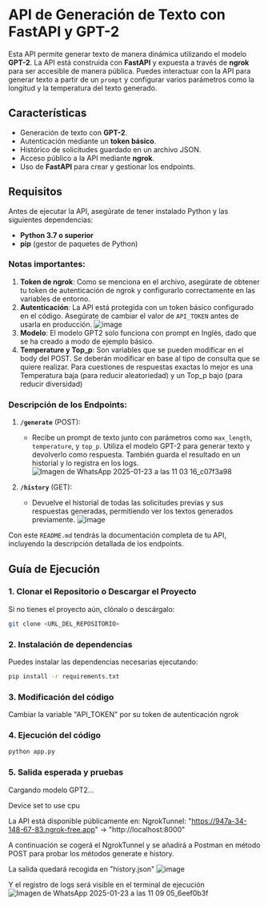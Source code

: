 # API de Generación de Texto con FastAPI y GPT-2

Esta API permite generar texto de manera dinámica utilizando el modelo **GPT-2**. La API está construida con **FastAPI** y expuesta a través de **ngrok** para ser accesible de manera pública. Puedes interactuar con la API para generar texto a partir de un `prompt` y configurar varios parámetros como la longitud y la temperatura del texto generado.

## Características

- Generación de texto con **GPT-2**.
- Autenticación mediante un **token básico**.
- Histórico de solicitudes guardado en un archivo JSON.
- Acceso público a la API mediante **ngrok**.
- Uso de **FastAPI** para crear y gestionar los endpoints.

## Requisitos

Antes de ejecutar la API, asegúrate de tener instalado Python y las siguientes dependencias:

- **Python 3.7 o superior**
- **pip** (gestor de paquetes de Python)

### **Notas importantes:**
1. **Token de ngrok**: Como se menciona en el archivo, asegúrate de obtener tu token de autenticación de ngrok y configurarlo correctamente en las variables de entorno.
2. **Autenticación**: La API está protegida con un token básico configurado en el código. Asegúrate de cambiar el valor de `API_TOKEN` antes de usarla en producción.
![image](https://github.com/user-attachments/assets/fa9c0449-a8a2-4063-8e9b-aa6a16a49a4d)
3. **Modelo**: El modelo GPT2 solo funciona con prompt en Inglés, dado que se ha creado a modo de ejemplo básico.
4. **Temperature y Top_p**: Son variables que se pueden modificar en el body del POST. Se deberán modificar en base al tipo de consulta que se quiere realizar. Para cuestiones de respuestas exactas lo mejor es una Temperatura baja (para reducir aleatoriedad) y un Top_p bajo (para reducir diversidad)

### Descripción de los Endpoints:

1. **`/generate`** (POST): 
   - Recibe un prompt de texto junto con parámetros como `max_length`, `temperature`, y `top_p`. Utiliza el modelo GPT-2 para generar texto y devolverlo como respuesta. También guarda el resultado en un historial y lo registra en los logs.
![Imagen de WhatsApp 2025-01-23 a las 11 03 16_c07f3a98](https://github.com/user-attachments/assets/24dab9ea-aa2d-47d1-a9a7-74d960bec2a6)

2. **`/history`** (GET): 
   - Devuelve el historial de todas las solicitudes previas y sus respuestas generadas, permitiendo ver los textos generados previamente.
![image](https://github.com/user-attachments/assets/cdc60507-e748-43ca-96c1-703731c8e80c)

Con este `README.md` tendrás la documentación completa de tu API, incluyendo la descripción detallada de los endpoints.

## Guía de Ejecución

### 1. **Clonar el Repositorio o Descargar el Proyecto**

Si no tienes el proyecto aún, clónalo o descárgalo:

```bash
git clone <URL_DEL_REPOSITORIO>
```

### 2. **Instalación de dependencias**

Puedes instalar las dependencias necesarias ejecutando:

```bash
pip install -r requirements.txt
```

### 3. **Modificación del código**

Cambiar la variable "API_TOKEN" por su token de autenticación ngrok

### 4. **Ejecución del código**

```bash
python app.py
```

### 5. **Salida esperada y pruebas**

Cargando modelo GPT2...

Device set to use cpu

La API está disponible públicamente en: NgrokTunnel: "https://947a-34-148-67-83.ngrok-free.app" -> "http://localhost:8000"


A continuación se cogerá el NgrokTunnel y se añadirá a Postman en método POST para probar los métodos generate e history.

La salida quedará recogida en "history.json"
![image](https://github.com/user-attachments/assets/e5d4f956-dec7-46df-8f26-3886510d329e)

Y el registro de logs será visible en el terminal de ejecución
![Imagen de WhatsApp 2025-01-23 a las 11 09 05_6eef0b3f](https://github.com/user-attachments/assets/7dbf386e-7b4f-4866-9153-b96b353116b9)





